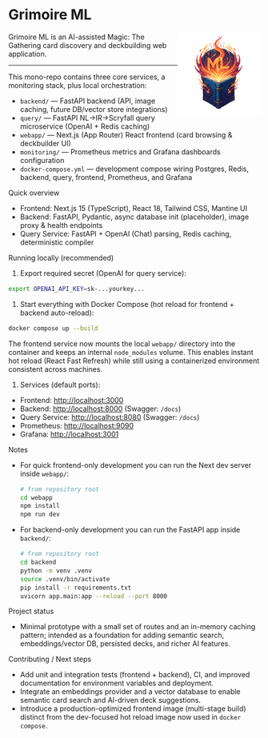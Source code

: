 # Grimoire ML

<img align="right" width="33%" src="webapp/assets/gimoire-ml-logo-1000x1000.png">

Grimoire ML is an AI-assisted Magic: The Gathering card discovery and deckbuilding web application.

---
This mono-repo contains three core services, a monitoring stack, plus local orchestration:

- `backend/` — FastAPI backend (API, image caching, future DB/vector store integrations)
- `query/` — FastAPI NL→IR→Scryfall query microservice (OpenAI + Redis caching)
- `webapp/` — Next.js (App Router) React frontend (card browsing & deckbuilder UI)
- `monitoring/` — Prometheus metrics and Grafana dashboards configuration
- `docker-compose.yml` — development compose wiring Postgres, Redis, backend, query, frontend, Prometheus, and Grafana

Quick overview

- Frontend: Next.js 15 (TypeScript), React 18, Tailwind CSS, Mantine UI
- Backend: FastAPI, Pydantic, async database init (placeholder), image proxy & health endpoints
- Query Service: FastAPI + OpenAI (Chat) parsing, Redis caching, deterministic compiler

Running locally (recommended)

1. Export required secret (OpenAI for query service):

  ```bash
  export OPENAI_API_KEY=sk-...yourkey...
  ```

1. Start everything with Docker Compose (hot reload for frontend + backend auto-reload):

  ```bash
  docker compose up --build
  ```

  The frontend service now mounts the local `webapp/` directory into the container and keeps an internal `node_modules` volume. This enables instant hot reload (React Fast Refresh) while still using a containerized environment consistent across machines.

1. Services (default ports):

- Frontend: <http://localhost:3000>
- Backend: <http://localhost:8000> (Swagger: `/docs`)
- Query Service: <http://localhost:8080> (Swagger: `/docs`)
- Prometheus: <http://localhost:9090>
- Grafana: <http://localhost:3001>

Notes

- For quick frontend-only development you can run the Next dev server inside `webapp/`:

  ```bash
  # from repository root
  cd webapp
  npm install
  npm run dev
  ```

- For backend-only development you can run the FastAPI app inside `backend/`:

  ```bash
  # from repository root
  cd backend
  python -m venv .venv
  source .venv/bin/activate
  pip install -r requirements.txt
  uvicorn app.main:app --reload --port 8000
  ```

Project status

- Minimal prototype with a small set of routes and an in-memory caching pattern; intended as a foundation for adding semantic search, embeddings/vector DB, persisted decks, and richer AI features.

Contributing / Next steps

- Add unit and integration tests (frontend + backend), CI, and improved documentation for environment variables and deployment.
- Integrate an embeddings provider and a vector database to enable semantic card search and AI-driven deck suggestions.
- Introduce a production-optimized frontend image (multi-stage build) distinct from the dev-focused hot reload image now used in `docker compose`.
